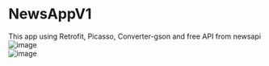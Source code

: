 # NewsAppV1
This app using Retrofit, Picasso, Converter-gson and free API from newsapi
![image](https://user-images.githubusercontent.com/73264521/181677011-6d3d65c1-3593-4f0a-ba14-7d4162c719e8.png)
<br>
![image](https://user-images.githubusercontent.com/73264521/181702271-4e615d39-4ab1-45ce-8a23-7485d7fbf755.png)

